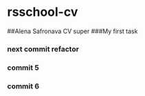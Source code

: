 # rsschool-cv
##Alena Safronava CV super
###My first task
### next commit refactor
### commit 5
### commit 6
